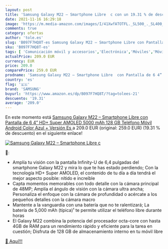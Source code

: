 ```yaml
---
layout: post
title: 'Samsung Galaxy M22 – Smartphone Libre  c con un 19.31 % de descuento'
date: 2021-11-16 16:29:18
image: 'https://m.media-amazon.com/images/I/41XwfATOTFL._SL500_._SL400_.jpg'
comments: true
category: ofertas
author: 'tole.es'
slug: 'B097F7HQ8T-es Samsung Galaxy M22 – Smartphone Libre con Pantalla de 6 4”...'
sku: 'B097F7HQ8T-es'
tags: [ 'Comunicación móvil y accesorios','Electrónica','Móviles','Móviles y smartphones libres','android','samsung', ]
actualPrice: 209.0 EUR
currency: EUR
price: 209.0
comparePrice: 259.0 EUR
prodname: 'Samsung Galaxy M22 – Smartphone Libre  con Pantalla de 6 4” HD+ Super AMOLED  5000 mAh  128 GB  Teléfono Móvil Android  Color Azul +  Versión Es '
country: 'es'
flag: '🇪🇸'
brand: 'SAMSUNG'
buyurl: 'https://www.amazon.es/dp/B097F7HQ8T/?tag=tolees-21'
descuento: '19.31'
average: '209.0'
---
```


En este momento está [Samsung Galaxy M22 – Smartphone Libre  con Pantalla de 6 4” HD+ Super AMOLED  5000 mAh  128 GB  Teléfono Móvil Android  Color Azul +  Versión Es ](https://www.amazon.es/dp/B097F7HQ8T/?tag=tolees-21) a 209.0 EUR (original: 259.0 EUR) (19.31 %  de descuento) en el siguiente enlace!

[![Samsung Galaxy M22 – Smartphone Libre  c](https://m.media-amazon.com/images/I/41XwfATOTFL._SL500_._SL400_.jpg)](https://www.amazon.es/dp/B097F7HQ8T/?tag=tolees-21)

🔎:

- Amplía tu visión con la pantalla Infinity-U de 6,4 pulgadas del smartphone Galaxy M22 y mira lo que te has estado perdiendo; Con la tecnología HD+ Super AMOLED, el contenido de tu día a día tendrá el mejor aspecto posible: nítido e increíble
- Capta momentos memorables con todo detalle con la cámara principal de 48MP; Amplía el ángulo de visión con la cámara ultra ancha; Personaliza el enfoque con la cámara de profundidad o acércate a los pequeños detalles con la cámara macro
- Mantente a la vanguardia con una batería que no te ralentizará; La batería de 5,000 mAh (típica)¹ te permite utilizar el teléfono libre durante horas
- El Galaxy M22 combina la potencia del procesador octa-core con hasta 4GB de RAM para un rendimiento rápido y eficiente para la tarea en cuestión; Disfruta de 128 GB de almacenamiento interno en tu móvil libre

[🛒 Aquí!!!](https://www.amazon.es/dp/B097F7HQ8T/?tag=tolees-21)
